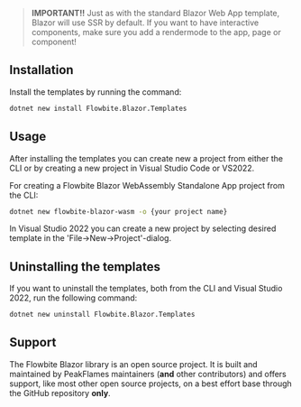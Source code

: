 > **IMPORTANT!!**
> Just as with the standard Blazor Web App template, Blazor will use SSR by default. If you want to have interactive components, make sure you add a rendermode to the app, page or component!

## Installation

Install the templates by running the command:

~~~sh
dotnet new install Flowbite.Blazor.Templates
~~~

## Usage

After installing the templates you can create new a project from either the CLI or by creating a new project in Visual Studio Code or VS2022.

For creating a Flowbite Blazor WebAssembly Standalone App project from the CLI:

~~~sh
dotnet new flowbite-blazor-wasm -o {your project name}
~~~

In Visual Studio 2022 you can create a new project by selecting desired template in the 'File->New->Project'-dialog.

## Uninstalling the templates

If you want to uninstall the templates, both from the CLI and Visual Studio 2022,  run the following command:

~~~sh
dotnet new uninstall Flowbite.Blazor.Templates
~~~

## Support

The Flowbite Blazor library is an open source project. It is built and maintained by PeakFlames maintainers (**and** other contributors)
and offers support, like most other open source projects, on a best effort base through the GitHub repository **only**.
